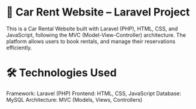 # 🚗 Car Rent Website – Laravel Project
This is a Car Rental Website built with Laravel (PHP), HTML, CSS, and JavaScript, following the MVC (Model-View-Controller) architecture. The platform allows users to book rentals, and manage their reservations efficiently.
# 🛠️ Technologies Used
Framework: Laravel (PHP)
Frontend: HTML, CSS, JavaScript
Database: MySQL
Architecture: MVC (Models, Views, Controllers)
